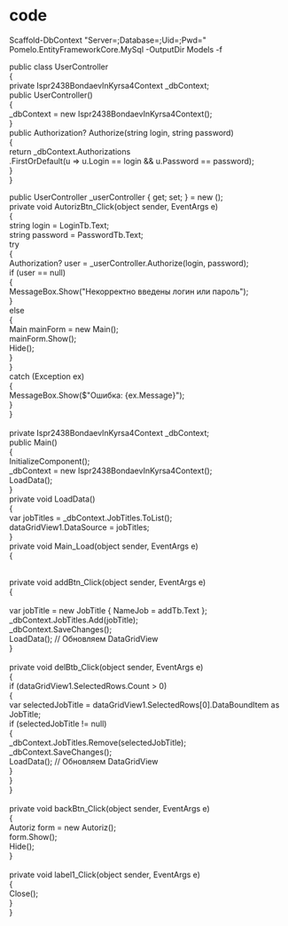 # code
Scaffold-DbContext "Server=;Database=;Uid=;Pwd=" Pomelo.EntityFrameworkCore.MySql -OutputDir Models -f 


public class UserController<br>
{<br>
    private Ispr2438BondaevInKyrsa4Context _dbContext; <br>
    public UserController()<br>
    {<br>
        _dbContext = new Ispr2438BondaevInKyrsa4Context(); <br>
    }<br>
    public Authorization? Authorize(string login, string password)<br>
    {<br>
        return _dbContext.Authorizations<br>
            .FirstOrDefault(u => u.Login == login && u.Password == password);<br>
    }<br>
}<br>

public UserController _userController {  get; set; } = new ();<br>
private void AutorizBtn_Click(object sender, EventArgs e)<br>
{<br>
    string login = LoginTb.Text;<br>
    string password = PasswordTb.Text;<br>
    try<br>
    {<br>
        Authorization? user = _userController.Authorize(login, password);<br>
        if (user == null)<br>
        {<br>
            MessageBox.Show("Некорректно введены логин или пароль");<br>
        }<br>
        else<br>
        {<br>
            Main mainForm = new Main();<br>
            mainForm.Show();<br>
            Hide();<br>
        }<br>
    }<br>
    catch (Exception ex)<br>
    {<br>
        MessageBox.Show($"Ошибка: {ex.Message}");<br>
    }<br>
}<br>
<br>
private Ispr2438BondaevInKyrsa4Context _dbContext; <br>
    public Main()<br>
    {<br>
        InitializeComponent();<br>
        _dbContext = new Ispr2438BondaevInKyrsa4Context();<br>
        LoadData();<br>
    }<br>
    private void LoadData()<br>
    {<br>
        var jobTitles = _dbContext.JobTitles.ToList();<br>
        dataGridView1.DataSource = jobTitles;<br>
    }<br>
    private void Main_Load(object sender, EventArgs e)<br>
    {<br>

    
<br>
    private void addBtn_Click(object sender, EventArgs e)<br>
    {<br>
<br>
        var jobTitle = new JobTitle { NameJob = addTb.Text };<br>
        _dbContext.JobTitles.Add(jobTitle);<br>
        _dbContext.SaveChanges();<br>
        LoadData(); // Обновляем DataGridView<br>
    }<br>
<br>
    private void delBtb_Click(object sender, EventArgs e)<br>
    {<br>
        if (dataGridView1.SelectedRows.Count > 0)<br>
        {<br>
            var selectedJobTitle = dataGridView1.SelectedRows[0].DataBoundItem as JobTitle;<br>
            if (selectedJobTitle != null)<br>
            {<br>
                _dbContext.JobTitles.Remove(selectedJobTitle);<br>
                _dbContext.SaveChanges();<br>
                LoadData(); // Обновляем DataGridView<br>
            }<br>
        }<br>
    }<br>
<br>
    private void backBtn_Click(object sender, EventArgs e)<br>
    {<br>
        Autoriz form = new Autoriz();<br>
        form.Show();<br>
        Hide();<br>
    }<br>
<br>
    private void label1_Click(object sender, EventArgs e)<br>
    {<br>
        Close();<br>
    }<br>
}<br>
